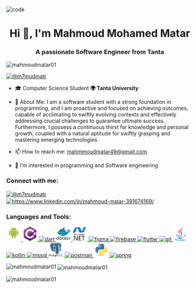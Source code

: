  <img src="https://www.talent-101.com/hubfs/software%20engineer%20v2_circuit%20blog.png" alt="code" width="900" height="300" align="center"/>

<h1 align="center">Hi 👋, I'm Mahmoud Mohamed Matar</h1>
<h3 align="center">A passionate Software Engineer from Tanta</h3>

<p align="left"> <img src="https://komarev.com/ghpvc/?username=mahmoudmatar01&label=Profile%20views&color=0e75b6&style=flat" alt="mahmoudmatar01" /> </p>

<p align="left"> <a href="https://twitter.com/@m7mudmatr" target="blank"><img src="https://img.shields.io/twitter/follow/@m7mudmatr?logo=twitter&style=for-the-badge" alt="@m7mudmatr" /></a> </p>

- 🎓 Computer Science Student **🌍 Tanta University**

- 💬 About Me:
  I am a software student with a strong foundation in programming, and I am proactive and focused on achieving outcomes,
  capable of acclimating to swiftly evolving contexts and effectively addressing crucial challenges to guarantee ultimate success. Furthermore,
  I possess a continuous thirst for knowledge and personal growth, coupled with a natural aptitude for swiftly grasping and mastering emerging technologies.

- 📫 How to reach me:  mahmmoudmatar49@gmail.com
-  👀 I’m interested in programming and Software engineering

<h3 align="left">Connect with me:</h3>
<p align="left">
<a href="https://twitter.com/@m7mudmatr" target="blank"><img align="center" src="https://raw.githubusercontent.com/rahuldkjain/github-profile-readme-generator/master/src/images/icons/Social/twitter.svg" alt="@m7mudmatr" height="30" width="40" /></a>
<a href="https://linkedin.com/in/https://www.linkedin.com/in/mahmoud-matar-391674169/" target="blank"><img align="center" src="https://raw.githubusercontent.com/rahuldkjain/github-profile-readme-generator/master/src/images/icons/Social/linked-in-alt.svg" alt="https://www.linkedin.com/in/mahmoud-matar-391674169/" height="30" width="40" /></a>
</p>

<h3 align="left">Languages and Tools:</h3>
<p align="left"> <a href="https://developer.android.com" target="_blank" rel="noreferrer"> <img src="https://raw.githubusercontent.com/devicons/devicon/master/icons/android/android-original-wordmark.svg" alt="android" width="40" height="40"/> </a> <a href="https://www.w3schools.com/cs/" target="_blank" rel="noreferrer"> <img src="https://raw.githubusercontent.com/devicons/devicon/master/icons/csharp/csharp-original.svg" alt="csharp" width="40" height="40"/> </a> <a href="https://dart.dev" target="_blank" rel="noreferrer"> <img src="https://www.vectorlogo.zone/logos/dartlang/dartlang-icon.svg" alt="dart" width="40" height="40"/> </a> <a href="https://www.docker.com/" target="_blank" rel="noreferrer"> <img src="https://raw.githubusercontent.com/devicons/devicon/master/icons/docker/docker-original-wordmark.svg" alt="docker" width="40" height="40"/> </a> <a href="https://dotnet.microsoft.com/" target="_blank" rel="noreferrer"> <img src="https://raw.githubusercontent.com/devicons/devicon/master/icons/dot-net/dot-net-original-wordmark.svg" alt="dotnet" width="40" height="40"/> </a> <a href="https://www.figma.com/" target="_blank" rel="noreferrer"> <img src="https://www.vectorlogo.zone/logos/figma/figma-icon.svg" alt="figma" width="40" height="40"/> </a> <a href="https://firebase.google.com/" target="_blank" rel="noreferrer"> <img src="https://www.vectorlogo.zone/logos/firebase/firebase-icon.svg" alt="firebase" width="40" height="40"/> </a> <a href="https://flutter.dev" target="_blank" rel="noreferrer"> <img src="https://www.vectorlogo.zone/logos/flutterio/flutterio-icon.svg" alt="flutter" width="40" height="40"/> </a> <a href="https://git-scm.com/" target="_blank" rel="noreferrer"> <img src="https://www.vectorlogo.zone/logos/git-scm/git-scm-icon.svg" alt="git" width="40" height="40"/> </a> <a href="https://www.java.com" target="_blank" rel="noreferrer"> <img src="https://raw.githubusercontent.com/devicons/devicon/master/icons/java/java-original.svg" alt="java" width="40" height="40"/> </a> <a href="https://kotlinlang.org" target="_blank" rel="noreferrer"> <img src="https://www.vectorlogo.zone/logos/kotlinlang/kotlinlang-icon.svg" alt="kotlin" width="40" height="40"/> </a> <a href="https://www.microsoft.com/en-us/sql-server" target="_blank" rel="noreferrer"> <img src="https://www.svgrepo.com/show/303229/microsoft-sql-server-logo.svg" alt="mssql" width="40" height="40"/> </a> <a href="https://www.postgresql.org" target="_blank" rel="noreferrer"> <img src="https://raw.githubusercontent.com/devicons/devicon/master/icons/postgresql/postgresql-original-wordmark.svg" alt="postgresql" width="40" height="40"/> </a> <a href="https://postman.com" target="_blank" rel="noreferrer"> <img src="https://www.vectorlogo.zone/logos/getpostman/getpostman-icon.svg" alt="postman" width="40" height="40"/> </a> <a href="https://www.python.org" target="_blank" rel="noreferrer"> <img src="https://raw.githubusercontent.com/devicons/devicon/master/icons/python/python-original.svg" alt="python" width="40" height="40"/> </a> <a href="https://spring.io/" target="_blank" rel="noreferrer"> <img src="https://www.vectorlogo.zone/logos/springio/springio-icon.svg" alt="spring" width="40" height="40"/> </a> </p>

<p><img align="left" src="https://github-readme-stats.vercel.app/api/top-langs?username=mahmoudmatar01&show_icons=true&locale=en&layout=compact" alt="mahmoudmatar01" /></p>

<p>&nbsp;<img align="center" src="https://github-readme-stats.vercel.app/api?username=mahmoudmatar01&show_icons=true&locale=en" alt="mahmoudmatar01" /></p>

<p><img align="center" src="https://github-readme-streak-stats.herokuapp.com/?user=mahmoudmatar01&" alt="mahmoudmatar01" /></p>
